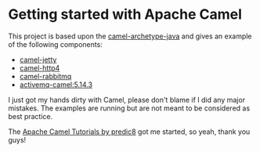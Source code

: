 # Getting started with Apache Camel

This project is based upon the [camel-archetype-java](https://search.maven.org/#search%7Cga%7C1%7Ca%3A%22camel-archetype-java%22) and gives an example of the following components:

- [camel-jetty](http://camel.apache.org/jetty.html)
- [camel-http4](http://camel.apache.org/http4.html)
- [camel-rabbitmq](http://camel.apache.org/rabbitmq.html)
- [activemq-camel:5.14.3](http://camel.apache.org/activemq.html)

I just got my hands dirty with Camel, please don't blame if I did any major mistakes. The examples are running but are not meant to be considered as best practice.

The [Apache Camel Tutorials by predic8](https://www.youtube.com/playlist?list=PL_OwzAze_jNuX8efViuNobLeIPIOyFgjv) got me started, so yeah, thank you guys!
